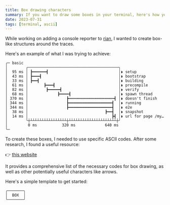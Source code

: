 ```yaml
---
title: Box drawing characters
summary: If you want to draw some boxes in your terminal, here's how you can do it.
date: 2023-07-31
tags: [terminal, ascii]
---
```


While working on adding a console reporter to [rian](https://github.com/maraisr/rian), I wanted to create box-like
structures around the traces.

Here's an example of what I was trying to achieve:

```shell
╭─ basic
│        ╭────────────────────────────────────────╮
│  95 ms │ ┣━━━━━━┫                               │◗ setup
│  43 ms │ ┣━━━┫                                  │◗ bootstrap
│  33 ms │ ┣━━┫                                   │◗ building
│  61 ms │       ┣━━━┫                            │◗ precompile
│  82 ms │        ┣━━━━━┫                         │◗ verify
│  68 ms │             ┣━━━━┫                     │◗ spawn thread
│ 370 ms │                 ┣╍╍╍╍╍╍╍╍╍╍╍╍╍╍╍╍╍╍╍╍┫ │◗ doesn't finish
│ 344 ms │                 ┣━━━━━━━━━━━━━━━━━━━┫  │◗ running
│ 344 ms │                 ┣━━━━━━━━━━━━━━━━━━━┫  │◗ e2e
│  38 ms │                                  ┣━━┫  │◗ snapshot
│  14 ms │                                     ┣┫ │◗ url for page /my…
│        ╰┼┴┴┴┴┴┴┴┴┴┴┴┴┴┴┴┴┼┴┴┴┴┴┴┴┴┴┴┴┴┴┴┴┴┴┴┴┴┴┼╯
│         0 ms           320 ms             640 ms
╰─
```

To create these boxes, I needed to use specific ASCII codes. After some research, I found a useful resource:

👉 [this website](https://jrgraphix.net/r/Unicode/2500-257F)

It provides a comprehensive list of the necessary codes for box drawing, as well as other potentially useful characters
like arrows.

Here's a simple template to get started:

```shell
╭───────╮
│  BOX  │
╰───────╯
```
